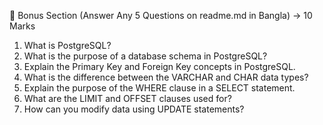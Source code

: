 📂 Bonus Section (Answer Any 5 Questions on readme.md in Bangla) → 10 Marks

1. What is PostgreSQL?
2. What is the purpose of a database schema in PostgreSQL?
3. Explain the Primary Key and Foreign Key concepts in PostgreSQL.
4. What is the difference between the VARCHAR and CHAR data types?
5. Explain the purpose of the WHERE clause in a SELECT statement.
6. What are the LIMIT and OFFSET clauses used for?
7. How can you modify data using UPDATE statements?
<!-- 8. What is the significance of the JOIN operation, and how does it work in PostgreSQL?
9. Explain the GROUP BY clause and its role in aggregation operations.
10. How can you calculate aggregate functions like COUNT(), SUM(), and AVG() in PostgreSQL? -->
